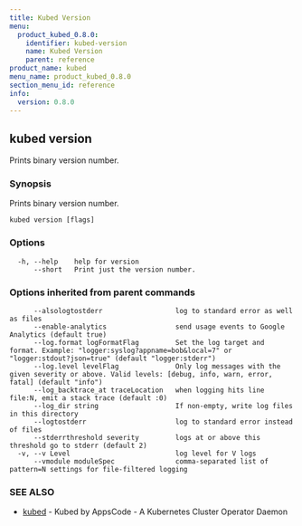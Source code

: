 ```yaml
---
title: Kubed Version
menu:
  product_kubed_0.8.0:
    identifier: kubed-version
    name: Kubed Version
    parent: reference
product_name: kubed
menu_name: product_kubed_0.8.0
section_menu_id: reference
info:
  version: 0.8.0
---
```


## kubed version

Prints binary version number.

### Synopsis

Prints binary version number.

```
kubed version [flags]
```

### Options

```
  -h, --help    help for version
      --short   Print just the version number.
```

### Options inherited from parent commands

```
      --alsologtostderr                  log to standard error as well as files
      --enable-analytics                 send usage events to Google Analytics (default true)
      --log.format logFormatFlag         Set the log target and format. Example: "logger:syslog?appname=bob&local=7" or "logger:stdout?json=true" (default "logger:stderr")
      --log.level levelFlag              Only log messages with the given severity or above. Valid levels: [debug, info, warn, error, fatal] (default "info")
      --log_backtrace_at traceLocation   when logging hits line file:N, emit a stack trace (default :0)
      --log_dir string                   If non-empty, write log files in this directory
      --logtostderr                      log to standard error instead of files
      --stderrthreshold severity         logs at or above this threshold go to stderr (default 2)
  -v, --v Level                          log level for V logs
      --vmodule moduleSpec               comma-separated list of pattern=N settings for file-filtered logging
```

### SEE ALSO

* [kubed](/products/kubed/0.8.0/reference/kubed)	 - Kubed by AppsCode - A Kubernetes Cluster Operator Daemon


